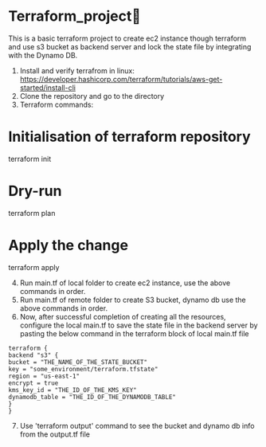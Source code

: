 # Terraform_project🚀
This is a basic terraform project to create ec2 instance though terraform and use s3 bucket as backend server and lock the state file by integrating with the Dynamo DB.
1. Install and verify terrafrom in linux: https://developer.hashicorp.com/terraform/tutorials/aws-get-started/install-cli
2. Clone the repository and go to the directory 
3. Terraform commands:
# Initialisation of terraform repository
terraform init
# Dry-run
terraform plan
# Apply the change
terraform apply

4. Run main.tf of local folder to create ec2 instance, use the above commands in order.
5. Run main.tf of remote folder to create S3 bucket, dynamo db use the above commands in order.
6. Now, after successful completion of creating all the resources, configure the local main.tf to save the state file in the backend server by pasting the below command in the terraform block of local main.tf file
```hcl
terraform {
backend "s3" {
bucket = "THE_NAME_OF_THE_STATE_BUCKET"
key = "some_environment/terraform.tfstate"
region = "us-east-1"
encrypt = true
kms_key_id = "THE_ID_OF_THE_KMS_KEY"
dynamodb_table = "THE_ID_OF_THE_DYNAMODB_TABLE"
}
}
```
7. Use 'terraform output' command to see the bucket and dynamo db info from the output.tf file
